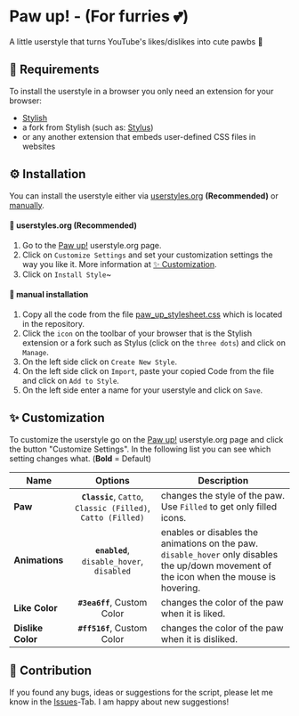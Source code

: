# Paw up! - (For furries 💕)
A little userstyle that turns YouTube's likes/dislikes into cute pawbs 🐾

## 📝 Requirements
To install the userstyle in a browser you only need an extension for your browser:
- [Stylish](https://userstyles.org/help/stylish)
- a fork from Stylish (such as: [Stylus](https://github.com/openstyles/stylus))
- or any another extension that embeds user-defined CSS files in websites

## ⚙ Installation 
You can install the userstyle either via [userstyles.org](#-userstylesorg-recommended) **(Recommended)** or [manually](#-manual-installation).

#### 🔰 userstyles.org (Recommended)
1. Go to the [Paw up!](https://userstyles.org/styles/169802) userstyle.org page.
2. Click on `Customize Settings` and set your customization settings the way you like it. More information at [✨ Customization](#-customization).
3. Click on `Install Style`~

#### 🔧 manual installation
1. Copy all the code from the file [paw_up_stylesheet.css](https://github.com/FulytheFox/paw-up-userstyle/blob/main/paw_up_stylesheet.css) which is located in the repository.
2. Click the `icon` on the toolbar of your browser that is the Stylish extension or a fork such as Stylus (click on the `three dots`) and click on `Manage`.
3. On the left side click on `Create New Style`.
4. On the left side click on `Import`, paste your copied Code from the file and click on `Add to Style`.
5. On the left side enter a name for your userstyle and click on `Save`.

## ✨ Customization
To customize the userstyle go on the [Paw up!](https://userstyles.org/styles/169802) userstyle.org page and click the button "Customize Settings". In the following list you can see which setting changes what.
(**Bold** = Default)

Name | Options | Description
------------ | :-------------: | -------------
**Paw** | **`Classic`**, `Catto`, `Classic (Filled)`, `Catto (Filled)` | changes the style of the paw. Use `Filled` to get only filled icons.
**Animations** | **`enabled`**, `disable_hover`, `disabled` | enables or disables the animations on the paw. `disable_hover` only disables the up/down movement of the icon when the mouse is hovering.
**Like Color** | **`#3ea6ff`**, Custom Color | changes the color of the paw when it is liked. 
**Dislike Color** | **`#ff516f`**, Custom Color | changes the color of the paw when it is disliked. 


## 👏 Contribution
If you found any bugs, ideas or suggestions for the script, please let me know in the [Issues](https://github.com/FulytheFox/paw-up-userstyle/issues)-Tab. I am happy about new suggestions!